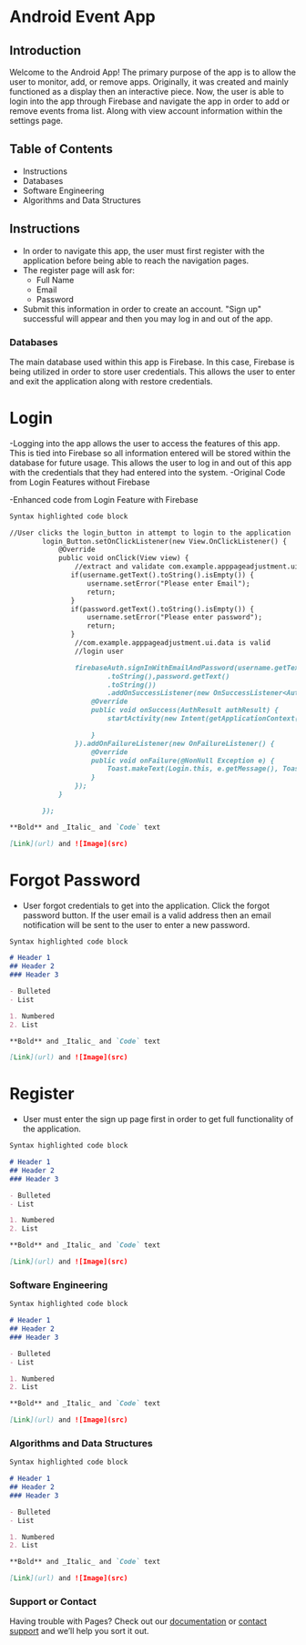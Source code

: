 # Android Event App

## Introduction
Welcome to the Android App! The primary purpose of the app is to allow the user to monitor, add, or remove apps. Originally, it was created and mainly functioned as a display then an interactive piece. Now, the user is able to login into the app through Firebase and navigate the app in order to add or remove events froma list. Along with view account information within the settings page. 

## Table of Contents
- Instructions
- Databases
- Software Engineering
- Algorithms and Data Structures

## Instructions
- In order to navigate this app, the user must first register with the application before being able to reach the navigation pages. 
- The register page will ask for:
  - Full Name
  - Email
  - Password
- Submit this information in order to create an account. "Sign up" successful will appear and then you may log in and out of the app. 

### Databases
  The main database used within this app is Firebase. In this case, Firebase is being utilized in order to store user credentials. This allows the user to enter and exit the application along with restore credentials. 
  
# Login 
 -Logging into the app allows the user to access the features of this app. This is tied into Firebase so all information entered will be stored within the database for future usage. This allows the user to log in and out of this app with the credentials that they had entered into the system. 
 -Original Code from Login Features without Firebase
 
 
 
 
 -Enhanced code from Login Feature with Firebase
```markdown
Syntax highlighted code block

//User clicks the login_button in attempt to login to the application
        login_Button.setOnClickListener(new View.OnClickListener() {
            @Override
            public void onClick(View view) {
                //extract and validate com.example.apppageadjustment.ui.data
               if(username.getText().toString().isEmpty()) {
                   username.setError("Please enter Email");
                   return;
               }
               if(password.getText().toString().isEmpty()) {
                   username.setError("Please enter password");
                   return;
               }
                //com.example.apppageadjustment.ui.data is valid
                //login user

                firebaseAuth.signInWithEmailAndPassword(username.getText()
                        .toString(),password.getText()
                        .toString())
                        .addOnSuccessListener(new OnSuccessListener<AuthResult>() {
                    @Override
                    public void onSuccess(AuthResult authResult) {
                        startActivity(new Intent(getApplicationContext(),Bot_Nav.class));

                    }
                }).addOnFailureListener(new OnFailureListener() {
                    @Override
                    public void onFailure(@NonNull Exception e) {
                        Toast.makeText(Login.this, e.getMessage(), Toast.LENGTH_SHORT).show();
                    }
                });
            }

        });

**Bold** and _Italic_ and `Code` text

[Link](url) and ![Image](src)
```
# Forgot Password
  - User forgot credentials to get into the application. Click the forgot password button. If the user email is a valid address then an email notification will be sent to the user to enter a new password. 
  ```markdown
Syntax highlighted code block

# Header 1
## Header 2
### Header 3

- Bulleted
- List

1. Numbered
2. List

**Bold** and _Italic_ and `Code` text

[Link](url) and ![Image](src)
```  
# Register
  - User must enter the sign up page first in order to get full functionality of the application. 

  ```markdown
Syntax highlighted code block

# Header 1
## Header 2
### Header 3

- Bulleted
- List

1. Numbered
2. List

**Bold** and _Italic_ and `Code` text

[Link](url) and ![Image](src)
```  




### Software Engineering

```markdown
Syntax highlighted code block

# Header 1
## Header 2
### Header 3

- Bulleted
- List

1. Numbered
2. List

**Bold** and _Italic_ and `Code` text

[Link](url) and ![Image](src)
```



### Algorithms and Data Structures
```markdown
Syntax highlighted code block

# Header 1
## Header 2
### Header 3

- Bulleted
- List

1. Numbered
2. List

**Bold** and _Italic_ and `Code` text

[Link](url) and ![Image](src)
```


### Support or Contact

Having trouble with Pages? Check out our [documentation](https://docs.github.com/categories/github-pages-basics/) or [contact support](https://support.github.com/contact) and we’ll help you sort it out.

